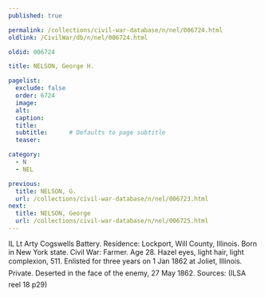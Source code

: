 ```yaml
---
published: true

permalink: /collections/civil-war-database/n/nel/006724.html
oldlink: /CivilWar/db/n/nel/006724.html

oldid: 006724

title: NELSON, George H.

pagelist:
  exclude: false
  order: 6724
  image: 
  alt:
  caption:
  title:
  subtitle:      # Defaults to page subtitle
  teaser:

category: 
  - N 
  - NEL

previous:
  title: NELSON, G.
  url: /collections/civil-war-database/n/nel/006723.html  
next:
  title: NELSON, George
  url: /collections/civil-war-database/n/nel/006725.html   
---
```

IL Lt Arty Cogswells Battery. Residence: Lockport, Will County, Illinois. Born in New York state. Civil War: Farmer. Age 28. Hazel eyes, light hair, light complexion, 5&#146;11&#148;. Enlisted for three years on 1 Jan 1862 at Joliet, Illinois. Private. &#147;Deserted in the face of the enemy, 27 May 1862.&#148; Sources: (ILSA reel 18 p29)